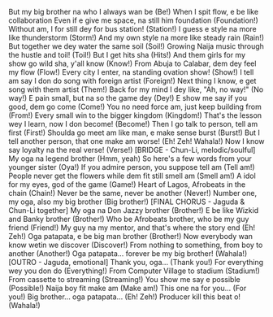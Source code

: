 But my big brother na who I always wan be (Be!)
When I spit flow, e be like collaboration
Even if e give me space, na still him foundation (Foundation!)
Without am, I for still dey for bus station! (Station!)
I guess e style na more like thunderstorm (Storm!)
And my own style na more like steady rain (Rain!)
But together we dey water the same soil (Soil!)
Growing Naija music through the hustle and toil! (Toil!)
But I get hits sha (Hits!)
And them girls for my show go wild sha, y'all know (Know!)
From Abuja to Calabar, dem dey feel my flow (Flow!)
Every city I enter, na standing ovation show! (Show!)
I tell am say I don do song with foreign artist (Foreign!)
Next thing I know, e get song with them artist (Them!)
Back for my mind I dey like, "Ah, no way!" (No way!)
E pain small, but na so the game dey (Dey!)
E show me say if you good, dem go come (Come!)
You no need force am, just keep building from (From!)
Every small win to the bigger kingdom (Kingdom!)
That's the lesson wey I learn, now I don become! (Become!)
Then I go talk to person, tell am first (First!)
Shoulda go meet am like man, e make sense burst (Burst!)
But I tell another person, that one make am worse! (Eh! Zeh! Wahala!)
Now I know say loyalty na the real verse! (Verse!)
[BRIDGE - Chun-Li, melodic/soulful]
My oga na legend brother (Hmm, yeah)
So here's a few words from your younger sister (Oya!)
If you admire person, you suppose tell am (Tell am!)
People never get the flowers while dem fit still smell am (Smell am!)
A idol for my eyes, god of the game (Game!)
Heart of Lagos, Afrobeats in the chain (Chain!)
Never be the same, never be another (Never!)
Number one, my oga, also my big brother (Big brother!)
[FINAL CHORUS - Jaguda & Chun-Li together]
My oga na Don Jazzy brother (Brother!)
E be like Wizkid and Banky brother (Brother!)
Who be Afrobeats brother, who be my guy friend (Friend!)
My guy na my mentor, and that's where the story end (Eh! Zeh!)
Oga patapata, e be big man brother (Brother!)
Now everybody wan know wetin we discover (Discover!)
From nothing to something, from boy to another (Another!)
Oga patapata... forever be my big brother! (Wahala!)
[OUTRO - Jaguda, emotional]
Thank you, oga... (Thank you!)
For everything wey you don do (Everything!)
From Computer Village to stadium (Stadium!)
From cassette to streaming (Streaming!)
You show me say e possible (Possible!)
Naija boy fit make am (Make am!)
This one na for you... (For you!)
Big brother... oga patapata... (Eh! Zeh!)
Producer kill this beat o! (Wahala!)
